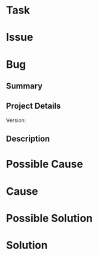 # Task
# Issue
# Bug

## Summary 

## Project Details
Version:

## Description


# Possible Cause
# Cause

# Possible Solution
# Solution
